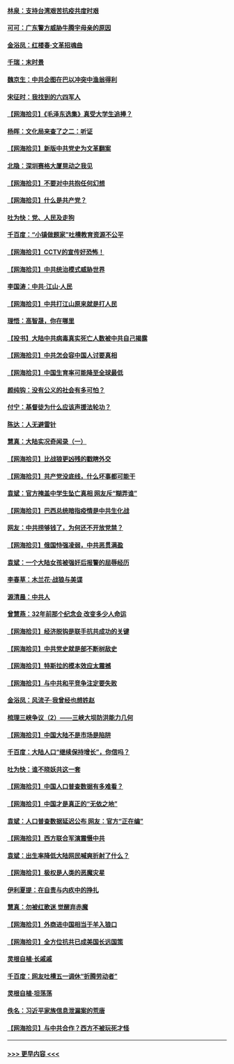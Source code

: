 #### [林泉：支持台湾艰苦抗疫共度时艰](../pages/nsc993/n12971350.md?t=05241702) 
#### [可可：广东警方威胁牛腾宇母亲的原因](../pages/nsc993/n12971100.md?t=05241702) 
#### [金浴凤：红楼春·文革招魂曲](../pages/nsc993/n12970354.md?t=05241702) 
#### [千瑞：末时景](../pages/nsc993/n12970337.md?t=05241702) 
#### [魏京生：中共企图在巴以冲突中渔翁得利](../pages/nsc993/n12970286.md?t=05241702) 
#### [宋征时：我找到的六四军人](../pages/nsc993/n12970213.md?t=05241702) 
#### [【网海拾贝】《毛泽东选集》真受大学生追捧？](../pages/nsc993/n12968779.md?t=05241702) 
#### [杨晖：文化局来查了之二：听证](../pages/nsc993/n12966528.md?t=05241702) 
#### [【网海拾贝】新版中共党史为文革翻案](../pages/nsc993/n12967526.md?t=05241702) 
#### [北隐：深圳赛格大厦晃动之我见](../pages/nsc993/n12967393.md?t=05241702) 
#### [【网海拾贝】不要对中共抱任何幻想](../pages/nsc993/n12965222.md?t=05241702) 
#### [【网海拾贝】什么是共产党？](../pages/nsc993/n12962781.md?t=05241702) 
#### [吐为快：党、人民及走狗](../pages/nsc993/n12962747.md?t=05241702) 
#### [千百度：“小镇做题家”吐槽教育资源不公平](../pages/nsc993/n12962705.md?t=05241702) 
#### [【网海拾贝】CCTV的宣传好恐怖！](../pages/nsc993/n12959984.md?t=05241702) 
#### [【网海拾贝】中共统治模式威胁世界](../pages/nsc993/n12957622.md?t=05241702) 
#### [李国涛：中共‧江山‧人民](../pages/nsc993/n12957502.md?t=05241702) 
#### [【网海拾贝】中共打江山原来就是打人民](../pages/nsc993/n12954345.md?t=05241702) 
#### [理悟：高智晟，你在哪里](../pages/nsc993/n12953115.md?t=05241702) 
#### [【投书】大陆中共病毒真实死亡人数被中共自己揭露](../pages/nsc993/n12953050.md?t=05241702) 
#### [【网海拾贝】中共怎会容中国人讨要真相](../pages/nsc993/n12952161.md?t=05241702) 
#### [【网海拾贝】中国生育率可能降至全球最低](../pages/nsc993/n12948793.md?t=05241702) 
#### [颜纯钩：没有公义的社会有多可怕？](../pages/nsc993/n12947626.md?t=05241702) 
#### [付宁：基督徒为什么应该声援法轮功？](../pages/nsc993/n12947233.md?t=05241702) 
#### [陈达：人无避雷针](../pages/nsc993/n12947098.md?t=05241702) 
#### [慧真：大陆实况奇闻录（一）](../pages/nsc993/n12945811.md?t=05241702) 
#### [【网海拾贝】比战狼更凶残的戳瞎外交](../pages/nsc993/n12945717.md?t=05241702) 
#### [【网海拾贝】共产党没底线，什么坏事都可能干](../pages/nsc993/n12942090.md?t=05241702) 
#### [袁斌：官方掩盖中学生坠亡真相 网友斥“糊弄谁”](../pages/nsc993/n12942029.md?t=05241702) 
#### [【网海拾贝】巴西总统暗指疫情是中共生化战](../pages/nsc993/n12938999.md?t=05241702) 
#### [网友：中共捞够钱了，为何还不开放党禁？](../pages/nsc993/n12938952.md?t=05241702) 
#### [【网海拾贝】俄国恃强凌弱，中共恶贯满盈](../pages/nsc993/n12936626.md?t=05241702) 
#### [袁斌：一个大陆女孩被强奸后报警的屈辱经历](../pages/nsc993/n12936547.md?t=05241702) 
#### [李春草：木兰花·战狼与美谍](../pages/nsc993/n12935995.md?t=05241702) 
#### [源清晨：中共人](../pages/nsc993/n12935589.md?t=05241702) 
#### [曾慧燕：32年前那个纪念会 改变多少人命运](../pages/nsc993/n12934233.md?t=05241702) 
#### [【网海拾贝】经济脱钩是联手抗共成功的关键](../pages/nsc993/n12934176.md?t=05241702) 
#### [【网海拾贝】中共党史就是部不断树敌史](../pages/nsc993/n12932844.md?t=05241702) 
#### [【网海拾贝】特斯拉的模本效应太震撼](../pages/nsc993/n12925626.md?t=05241702) 
#### [【网海拾贝】与中共和平竞争注定要失败](../pages/nsc993/n12923326.md?t=05241702) 
#### [金浴凤：风流子‧我曾经也想姓赵](../pages/nsc993/n12920911.md?t=05241702) 
#### [梳理三峡争议（2）——三峡大坝防洪能力几何](../pages/nsc993/n12920173.md?t=05241702) 
#### [【网海拾贝】中国大陆不是市场是陷阱](../pages/nsc993/n12920143.md?t=05241702) 
#### [千百度：大陆人口“继续保持增长”，你信吗？](../pages/nsc993/n12918946.md?t=05241702) 
#### [吐为快：谁不晓妖共这一套](../pages/nsc993/n12918941.md?t=05241702) 
#### [【网海拾贝】中国人口普查数据有多难看？](../pages/nsc993/n12917822.md?t=05241702) 
#### [【网海拾贝】中国才是真正的“无依之地”](../pages/nsc993/n12915845.md?t=05241702) 
#### [袁斌：人口普查数据延迟公布 网友：官方“正在编”](../pages/nsc993/n12915748.md?t=05241702) 
#### [【网海拾贝】西方联合军演震慑中共](../pages/nsc993/n12913466.md?t=05241702) 
#### [袁斌：出生率降低大陆网民喊爽折射了什么？](../pages/nsc993/n12913365.md?t=05241702) 
#### [【网海拾贝】极权是人类的恶魔灾星](../pages/nsc993/n12910697.md?t=05241702) 
#### [伊利夏提：在自责与内疚中的挣扎](../pages/nsc993/n12910493.md?t=05241702) 
#### [慧真：勿被红歌迷 觉醒弃赤魔](../pages/nsc993/n12910485.md?t=05241702) 
#### [【网海拾贝】外商进中国相当于羊入狼口](../pages/nsc993/n12908274.md?t=05241702) 
#### [【网海拾贝】全方位抗共已成美国长远国策](../pages/nsc993/n12906878.md?t=05241702) 
#### [灵根自植‧长戚戚](../pages/nsc993/n12905585.md?t=05241702) 
#### [千百度：网友吐槽五一调休“折腾劳动者”](../pages/nsc993/n12905934.md?t=05241702) 
#### [灵根自植‧坦荡荡](../pages/nsc993/n12905562.md?t=05241702) 
#### [佚名：习近平家族信息泄漏案的荒唐](../pages/nsc993/n12904705.md?t=05241702) 
#### [【网海拾贝】与中共合作？西方不被玩死才怪](../pages/nsc993/n12903873.md?t=05241702) 

----
#### [ >>> 更早内容 <<< ](../indexes/nsc993-earlier.md)
